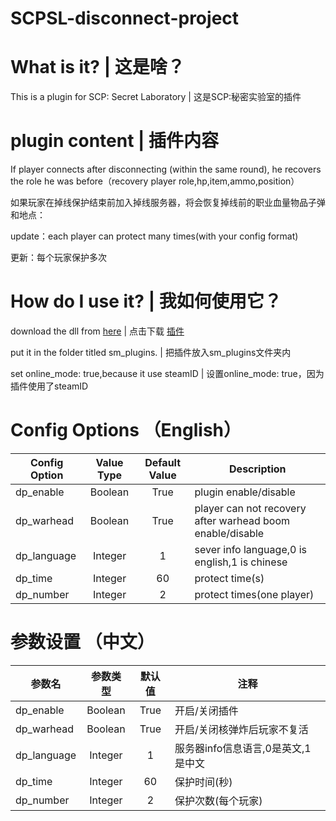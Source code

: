 # SCPSL-disconnect-project
# What is it? | 这是啥？
This is a plugin for SCP: Secret Laboratory | 这是SCP:秘密实验室的插件
# plugin content | 插件内容
If player connects after disconnecting (within the same round), he recovers the role he was before（recovery player role,hp,item,ammo,position）

如果玩家在掉线保护结束前加入掉线服务器，将会恢复掉线前的职业血量物品子弹和地点：

update：each player can protect many times(with your config format)

更新：每个玩家保护多次

# How do I use it? | 我如何使用它？
download the dll from [here](https://github.com/cushaw1/SCPSL-disconnect-project/releases)
| 点击下载 [插件](https://github.com/cushaw1/SCPSL-disconnect-project/releases)

put it in the folder titled sm_plugins.
| 把插件放入sm_plugins文件夹内

set online_mode: true,because it use steamID
| 设置online_mode: true，因为插件使用了steamID

# Config Options （English）
Config Option | Value Type | Default Value | Description
--- | :---: | :---: | ---
dp_enable | Boolean | True | plugin enable/disable
dp_warhead | Boolean | True | player can not recovery after warhead boom enable/disable
dp_language | Integer | 1 | sever info language,0 is english,1 is chinese
dp_time | Integer | 60 | protect time(s)
dp_number | Integer | 2 | protect times(one player)

# 参数设置 （中文）
参数名 | 参数类型 | 默认值 | 注释
--- | :---: | :---: | ---
dp_enable | Boolean | True | 开启/关闭插件
dp_warhead | Boolean | True | 开启/关闭核弹炸后玩家不复活
dp_language | Integer | 1 | 服务器info信息语言,0是英文,1是中文
dp_time | Integer | 60 | 保护时间(秒)
dp_number | Integer | 2 | 保护次数(每个玩家)
